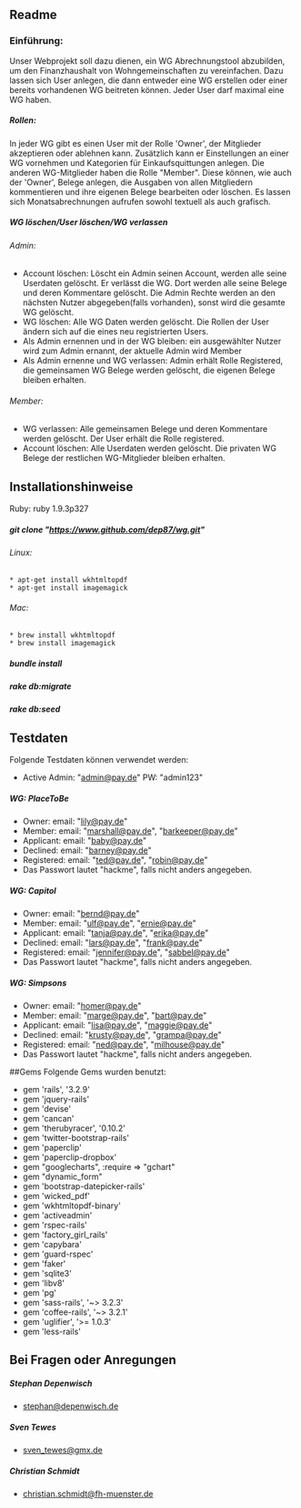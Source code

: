 ## Readme

### Einführung:
Unser Webprojekt soll dazu dienen, ein WG Abrechnungstool abzubilden, um den Finanzhaushalt von Wohngemeinschaften zu vereinfachen.
Dazu lassen sich User anlegen, die dann entweder eine WG erstellen oder einer bereits vorhandenen WG beitreten können. Jeder User darf maximal eine WG haben. 

##### Rollen: 
In jeder WG gibt es einen User mit der Rolle 'Owner', der Mitglieder akzeptieren oder ablehnen kann.
Zusätzlich kann er Einstellungen an einer WG vornehmen und Kategorien für Einkaufsquittungen anlegen.
Die anderen WG-Mitglieder haben die Rolle "Member". Diese können, wie auch der 'Owner', Belege anlegen, die Ausgaben von allen Mitgliedern kommentieren und ihre eigenen Belege bearbeiten oder löschen. Es lassen sich Monatsabrechnungen aufrufen sowohl textuell als auch grafisch.
##### WG löschen/User löschen/WG verlassen
###### Admin: 
* Account löschen: Löscht ein Admin seinen Account, werden alle seine Userdaten gelöscht. 		Er verlässt die WG. Dort werden alle seine Belege und deren Kommentare gelöscht. Die Admin Rechte werden an den nächsten Nutzer abgegeben(falls vorhanden), sonst wird die gesamte WG gelöscht.
* WG löschen: Alle WG Daten werden gelöscht. Die Rollen der User ändern sich auf die eines neu registrierten Users.
* Als Admin ernennen und in der WG bleiben: ein ausgewählter Nutzer wird zum Admin ernannt, der aktuelle Admin wird Member
* Als Admin ernenne und WG verlassen: Admin erhält Rolle Registered, die gemeinsamen WG Belege werden gelöscht, die eigenen Belege bleiben erhalten.

###### Member: 
* WG verlassen: Alle gemeinsamen Belege und deren Kommentare werden gelöscht. Der User erhält die Rolle registered.
* Account löschen: Alle Userdaten werden gelöscht. Die privaten WG Belege der restlichen WG-Mitglieder bleiben erhalten.

## Installationshinweise
Ruby:	ruby 1.9.3p327

##### git clone "https://www.github.com/dep87/wg.git"
###### Linux: 
	* apt-get install wkhtmltopdf
	* apt-get install imagemagick
###### Mac: 
	* brew install wkhtmltopdf
	* brew install imagemagick
##### bundle install
##### rake db:migrate
##### rake db:seed

## Testdaten
Folgende Testdaten können verwendet werden:
* Active Admin: "admin@pay.de" PW: "admin123"

##### WG: PlaceToBe
* Owner: email: "lily@pay.de" 
* Member: email: "marshall@pay.de", "barkeeper@pay.de"
* Applicant: email: "baby@pay.de"
* Declined: email: "barney@pay.de"
* Registered: email: "ted@pay.de", "robin@pay.de"
* Das Passwort lautet "hackme", falls nicht anders angegeben.

##### WG: Capitol
* Owner: email: "bernd@pay.de" 
* Member: email: "ulf@pay.de", "ernie@pay.de"
* Applicant: email: "tanja@pay.de", "erika@pay.de"
* Declined: email: "lars@pay.de", "frank@pay.de"
* Registered: email: "jennifer@pay.de", "sabbel@pay.de"
* Das Passwort lautet "hackme", falls nicht anders angegeben.

##### WG: Simpsons
* Owner: email: "homer@pay.de" 
* Member: email: "marge@pay.de", "bart@pay.de"
* Applicant: email: "lisa@pay.de", "maggie@pay.de"
* Declined: email: "krusty@pay.de", "grampa@pay.de"
* Registered: email: "ned@pay.de", "milhouse@pay.de"
* Das Passwort lautet "hackme", falls nicht anders angegeben.

##Gems
Folgende Gems wurden benutzt:
* gem 'rails', '3.2.9'
* gem 'jquery-rails'
* gem 'devise'
* gem 'cancan'
* gem 'therubyracer', '0.10.2'
* gem 'twitter-bootstrap-rails'
* gem 'paperclip'
* gem 'paperclip-dropbox'
* gem "googlecharts", :require => "gchart"
* gem "dynamic_form"
* gem 'bootstrap-datepicker-rails'
* gem 'wicked_pdf'
* gem 'wkhtmltopdf-binary'
* gem 'activeadmin'
* gem 'rspec-rails'
* gem 'factory_girl_rails'
* gem 'capybara'
* gem 'guard-rspec'
* gem 'faker'
* gem 'sqlite3'
* gem 'libv8'
* gem 'pg'
* gem 'sass-rails', '~> 3.2.3'
* gem 'coffee-rails', '~> 3.2.1'
* gem 'uglifier', '>= 1.0.3'
* gem 'less-rails'

## Bei Fragen oder Anregungen
##### Stephan Depenwisch
* stephan@depenwisch.de
##### Sven Tewes
* sven_tewes@gmx.de
##### Christian Schmidt
* christian.schmidt@fh-muenster.de